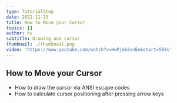 ```yaml
---
type: TutorialStep
date: 2022-11-13
title: How to Move your Cursor
topics: []
author: hs
subtitle: Drawing and cursor
thumbnail: ./thumbnail.png
video: 'https://www.youtube.com/watch?v=HwPjeb2xnEo&start=503s'
---
```


## How to Move your Cursor
- How to draw the cursor via ANSI escape codes
- How to calculate cursor positioning after pressing arrow keys



